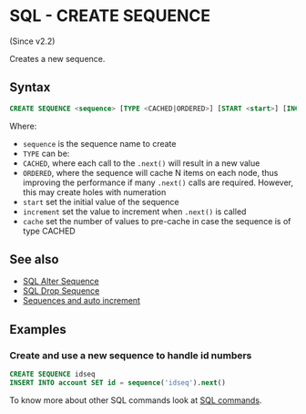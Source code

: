 # SQL - CREATE SEQUENCE 

(Since v2.2)

Creates a new sequence.

## Syntax

```sql
CREATE SEQUENCE <sequence> [TYPE <CACHED|ORDERED>] [START <start>] [INCREMENT <increment>] [CACHE <cache>]
```

Where:
- `sequence` is the sequence name to create
- `TYPE` can be:
 - `CACHED`, where each call to the `.next()` will result in a new value
 - `ORDERED`, where the sequence will cache N items on each node, thus improving the performance if many `.next()` calls are required. However, this may create holes with numeration
- `start` set the initial value of the sequence
- `increment` set the value to increment when `.next()` is called
- `cache` set the number of values to pre-cache in case the sequence is of type CACHED

## See also
- [SQL Alter Sequence](SQL-Alter-Sequence.md)
- [SQL Drop Sequence](SQL-Drop-Sequence.md)
- [Sequences and auto increment](Sequences-and-auto-increment.md)

## Examples

### Create and use a new sequence to handle id numbers

```sql
CREATE SEQUENCE idseq
INSERT INTO account SET id = sequence('idseq').next()
```

To know more about other SQL commands look at [SQL commands](SQL).

